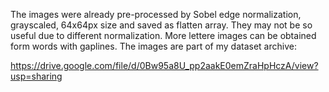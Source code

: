The images were already pre-processed by Sobel edge normalization, grayscaled, 64x64px size and saved as flatten array. They may not be so useful due to different normalization. More lettere images can be obtained form words with gaplines. The images are part of my dataset archive:

https://drive.google.com/file/d/0Bw95a8U_pp2aakE0emZraHpHczA/view?usp=sharing
